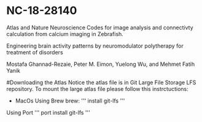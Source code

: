 # NC-18-28140

 
Atlas and Nature Neuroscience Codes for image analysis and connectivty calculation from calcium imaging in Zebrafish.

Engineering brain activity patterns by neuromodulator polytherapy for treatment of disorders

Mostafa Ghannad-Rezaie, Peter M. Eimon, Yuelong Wu, and Mehmet Fatih Yanik

#Downloading the Atlas
Notice the atlas file is in Git Large File Storage LFS repository. To mount the large atlas file please follow this instrctuctions:
* MacOs
Using Brew brew:
'''
install git-lfs
'''

Using Port 
'''
port install git-lfs
'''


